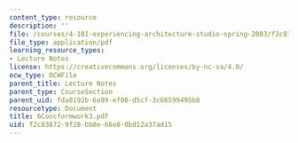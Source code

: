 ```yaml
---
content_type: resource
description: ''
file: /courses/4-101-experiencing-architecture-studio-spring-2003/f2c838729f28bb0e66e80bd12a37ad15_6Concformwork3.pdf
file_type: application/pdf
learning_resource_types:
- Lecture Notes
license: https://creativecommons.org/licenses/by-nc-sa/4.0/
ocw_type: OCWFile
parent_title: Lecture Notes
parent_type: CourseSection
parent_uid: fda8192b-6a99-ef00-d5cf-3c66599495b8
resourcetype: Document
title: 6Concformwork3.pdf
uid: f2c83872-9f28-bb0e-66e8-0bd12a37ad15
---
```

